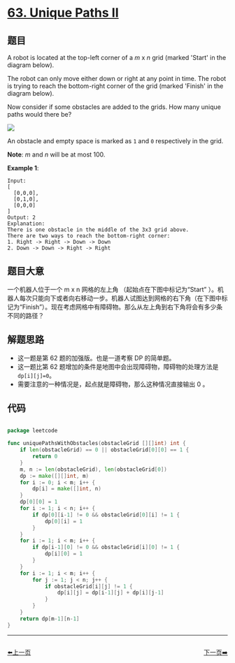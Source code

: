 # [63. Unique Paths II](https://leetcode.com/problems/unique-paths-ii/)


## 题目

A robot is located at the top-left corner of a *m* x *n* grid (marked 'Start' in the diagram below).

The robot can only move either down or right at any point in time. The robot is trying to reach the bottom-right corner of the grid (marked 'Finish' in the diagram below).

Now consider if some obstacles are added to the grids. How many unique paths would there be?

![](https://assets.leetcode.com/uploads/2018/10/22/robot_maze.png)

An obstacle and empty space is marked as `1` and `0` respectively in the grid.

**Note**: *m* and *n* will be at most 100.

**Example 1**:

    Input:
    [
      [0,0,0],
      [0,1,0],
      [0,0,0]
    ]
    Output: 2
    Explanation:
    There is one obstacle in the middle of the 3x3 grid above.
    There are two ways to reach the bottom-right corner:
    1. Right -> Right -> Down -> Down
    2. Down -> Down -> Right -> Right

## 题目大意

一个机器人位于一个 m x n 网格的左上角 （起始点在下图中标记为“Start” ）。机器人每次只能向下或者向右移动一步。机器人试图达到网格的右下角（在下图中标记为“Finish”）。现在考虑网格中有障碍物。那么从左上角到右下角将会有多少条不同的路径？


## 解题思路

- 这一题是第 62 题的加强版。也是一道考察 DP 的简单题。
- 这一题比第 62 题增加的条件是地图中会出现障碍物，障碍物的处理方法是 `dp[i][j]=0`。
- 需要注意的一种情况是，起点就是障碍物，那么这种情况直接输出 0 。

## 代码

```go

package leetcode

func uniquePathsWithObstacles(obstacleGrid [][]int) int {
	if len(obstacleGrid) == 0 || obstacleGrid[0][0] == 1 {
		return 0
	}
	m, n := len(obstacleGrid), len(obstacleGrid[0])
	dp := make([][]int, m)
	for i := 0; i < m; i++ {
		dp[i] = make([]int, n)
	}
	dp[0][0] = 1
	for i := 1; i < n; i++ {
		if dp[0][i-1] != 0 && obstacleGrid[0][i] != 1 {
			dp[0][i] = 1
		}
	}
	for i := 1; i < m; i++ {
		if dp[i-1][0] != 0 && obstacleGrid[i][0] != 1 {
			dp[i][0] = 1
		}
	}
	for i := 1; i < m; i++ {
		for j := 1; j < n; j++ {
			if obstacleGrid[i][j] != 1 {
				dp[i][j] = dp[i-1][j] + dp[i][j-1]
			}
		}
	}
	return dp[m-1][n-1]
}

```
----------------------------------------------
<div style="display: flex;justify-content: space-between;align-items: center;">
<p><a href="https://books.halfrost.com/leetcode/ChapterFour/0062.Unique-Paths/">⬅️上一页</a></p>
<p><a href="https://books.halfrost.com/leetcode/ChapterFour/0064.Minimum-Path-Sum/">下一页➡️</a></p>
</div>
